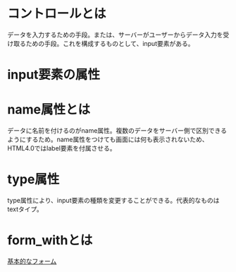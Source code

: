 # コントロールとは
データを入力するための手段。または、サーバーがユーザーからデータ入力を受け取るための手段。これを構成するものとして、input要素がある。

# input要素の属性
# name属性とは
データに名前を付けるのがname属性。複数のデータをサーバー側で区別できるようにするため。name属性をつけても画面には何も表示されないため、HTML4.0ではlabel要素を付属させる。

# type属性
type属性により、input要素の種類を変更することができる。代表的なものはtextタイプ。

# form_withとは
[基本的なフォーム](https://www.kanzaki.com/docs/html/htminfo31.html)
